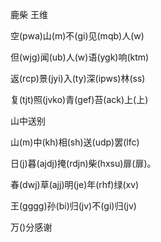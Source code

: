 鹿柴 王维

空(pwa)山(m)不(gi)见(mqb)人(w)

但(wjg)闻(ub)人(w)语(ygk)响(ktm)

返(rcp)景(jyi)入(ty)深(ipws)林(ss)

复(tjt)照(jvko)青(gef)苔(ack)上(上)



山中送别

山(m)中(kh)相(sh)送(udp)罢(lfc)

日(j)暮(ajdj)掩(rdjn)柴(hxsu)扉(扉)。

春(dwj)草(ajj)明(je)年(rhf)绿(xv)

王(gggg)孙(bi)归(jv)不(gi)归(jv)

万()分感谢